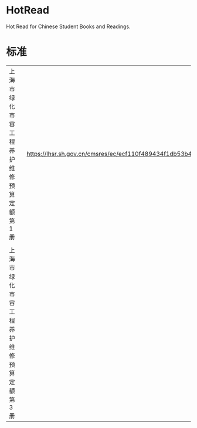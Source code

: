 # HotRead
Hot Read for Chinese Student Books and Readings.





# 标准

|                                          |      |                                                              |
| ---------------------------------------- | ---- | ------------------------------------------------------------ |
| 上海市绿化市容工程养护维修预算定额 第1册 |      | https://lhsr.sh.gov.cn/cmsres/ec/ecf110f489434f1db53b496a63bc1b02/c630d530c61d948de45f435879a82a6b.pdf |
|                                          |      |                                                              |
| 上海市绿化市容工程养护维修预算定额 第3册 |      |                                                              |

